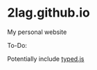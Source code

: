 # 2lag.github.io
My personal website

To-Do:

Potentially include [typed.js](https://github.com/mattboldt/typed.js/)
